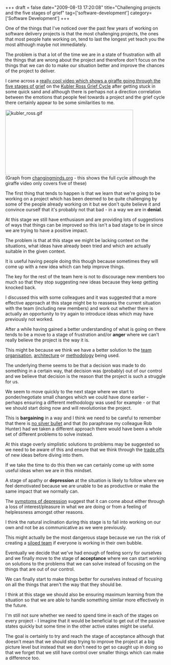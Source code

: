 +++
draft = false
date="2009-08-13 17:20:08"
title="Challenging projects and the five stages of grief"
tag=['software-development']
category=['Software Development']
+++

One of the things that I've noticed over the past few years of working on software delivery projects is that the most challenging projects, the ones that most people hate working on, tend to last the longest yet teach you the most although maybe not immediately.

The problem is that a lot of the time we are in a state of frustration with all the things that are wrong about the project and therefore don't focus on the things that we can do to make our situation better and improve the chances of the project to deliver.

I came across a <a href="http://www.youtube.com/watch?v=YEZJei6DD0o">really cool video which shows a giraffe going through the five stages of grief</a> on the <a href="http://changingminds.org/disciplines/change_management/kubler_ross/kubler_ross.htm">Kubler Ross Grief Cycle</a> after getting stuck in some quick sand and although there is perhaps not a direction correlation between the emotions that people feel towards a project and the grief cycle there certainly appear to be some similarities to me.

<img src="{{<siteurl>}}/uploads/2009/08/kubler-ross.gif" alt="kubler_ross.gif" border="0" width="400" height="204" />
<br />
(Graph from <a href="http://changingminds.org/disciplines/change_management/kubler_ross/kubler_ross.htm">changingminds.org</a> - this shows the full cycle although the giraffe video only covers five of these)

The first thing that tends to happen is that we learn that we're going to be working on a project which has been deemed to be quite challenging by some of the people already working on it but we don't quite believe it and convince ourself that it's probably not that bad - in a way we are in <strong>denial</strong>. 

At this stage we still have enthusiasm and are providing lots of suggestions of ways that things can be improved so this isn't a bad stage to be in since we are trying to have a positive impact.

The problem is that at this stage we might be lacking context on the situations, what ideas have already been tried and which are actually suitable in the given context.

It is useful having people doing this though because sometimes they will come up with a new idea which can help improve things. 

The key for the rest of the team here is not to discourage new members too much so that they stop suggesting new ideas because they keep getting knocked back. 

I discussed this with some colleagues and it was suggested that a more effective approach at this stage might be to reassess the current situation with the team (including new members) and work out whether there is actually an opportunity to try again to introduce ideas which may have previously not worked.

After a while having gained a better understanding of what is going on there tends to be a move to a stage of frustration and/or <strong>anger</strong> where we can't really believe the project is the way it is. 

This might be because we think we have a better solution to the <a href="http://dahliabock.wordpress.com/2009/08/06/why-i-think-layer-teams-are-a-bad-idea/">team organisation</a>, <a href="http://jamescrisp.org/2009/08/11/the-fallacy-best-of-breed-in-layered-solutions/">architecture</a> or <a href="http://www.waterfall2006.com/">methodology</a> being used. 

The underlying theme seems to be that a decision was made to do something in a certain way, that decision was (probably) out of our control and we believe that decision is the reason that the project is such a struggle for us.

We seem to move quickly to the next stage where we start to ponder/negotiate small changes which we could have done earlier - perhaps ensuring a different methodology was used for example - or that we should start doing now and will revolutionise the project. 

This is <strong>bargaining</strong> in a way and I think we need to be careful to remember that there is <a href="http://en.wikipedia.org/wiki/No_Silver_Bullet">no silver bullet</a> and that (to paraphrase my colleague Rob Hunter) had we taken a different approach there would have been a whole set of different problems to solve instead. 

At this stage overly simplistic solutions to problems may be suggested so we need to be aware of this and ensure that we think through the <a href="http://www.markhneedham.com/blog/2009/03/02/trade-offs-some-thoughts/">trade offs</a> of new ideas before diving into them. 

If we take the time to do this then we can certainly come up with some useful ideas when we are in this mindset.

A stage of apathy or <strong>depression</strong> at the situation is likely to follow where we feel demotivated because we are unable to be as productive or make the same impact that we normally can.

The <a href="http://www.allaboutdepression.com/dia_12.html">symptoms of depression</a> suggest that it can come about either through a loss of interest/pleasure in what we are doing or from a feeling of helplessness amongst other reasons.

I think the natural inclination during this stage is to fall into working on our own and not be as communicative as we were previously.

This might actually be the most dangerous stage because we run the risk of creating a <a href="http://www.markhneedham.com/blog/2009/02/17/collective-code-ownership-some-thoughts/">siloed team</a> if everyone is working in their own bubble. 

Eventually we decide that we've had enough of feeling sorry for ourselves and we finally move to the stage of <strong>acceptance</strong> where we can start working on solutions to the problems that we can solve instead of focusing on the things that are out of our control.

We can finally start to make things better for ourselves instead of focusing on all the things that aren't the way that they should be.

I think at this stage we should also be ensuring maximum learning from the situation so that we are able to handle something similar more effectively in the future. 

I'm still not sure whether we need to spend time in each of the stages on every project - I imagine that it would be beneficial to get out of the passive states quickly but some time in the other active states might be useful.

The goal is certainly to try and reach the stage of acceptance although that doesn't mean that we should stop trying to improve the project at a big picture level but instead that we don't need to get so caught up in doing so that we forget that we still have control over smaller things which can make a difference too.
